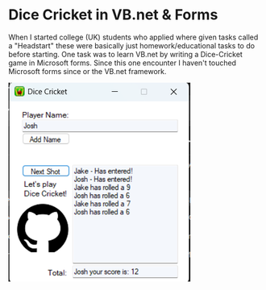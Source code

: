 # Dice Cricket in VB.net & Forms
When I started college (UK) students who applied where given tasks called a "Headstart" these were basically just homework/educational tasks to do before starting. One task was to learn VB.net by writing a Dice-Cricket game in Microsoft forms. Since this one encounter I haven't touched Microsoft forms since or the VB.net framework.

![Image](https://github.com/Jake1402/Dice-Cricket/blob/master/images/Dice-Cricket.png)

